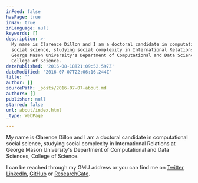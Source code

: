 ```yaml
---
inFeed: false
hasPage: true
inNav: true
inLanguage: null
keywords: []
description: >-
  My name is Clarence Dillon and I am a doctoral candidate in computational
  social science, studying social complexity in International Relations at
  George Mason University's Department of Computational and Data Sciences,
  College of Science. 
datePublished: '2016-08-18T21:09:52.597Z'
dateModified: '2016-07-07T22:06:16.244Z'
title: ''
author: []
sourcePath: _posts/2016-07-07-about.md
authors: []
publisher: null
starred: false
url: about/index.html
_type: WebPage

---
```

My name is Clarence Dillon and I am a doctoral candidate in computational social science, studying social complexity in International Relations at George Mason University's Department of Computational and Data Sciences, College of Science. 

I can be reached through my GMU address or you can find me on [Twitter][0], [LinkedIn][1], [GitHub][2] or [ResearchGate][3].

[0]: https://twitter.com/CWDillon
[1]: https://www.linkedin.com/in/cwdillon
[2]: https://github.com/usuallycwdillon
[3]: https://www.researchgate.net/profile/Clarence_Dillon